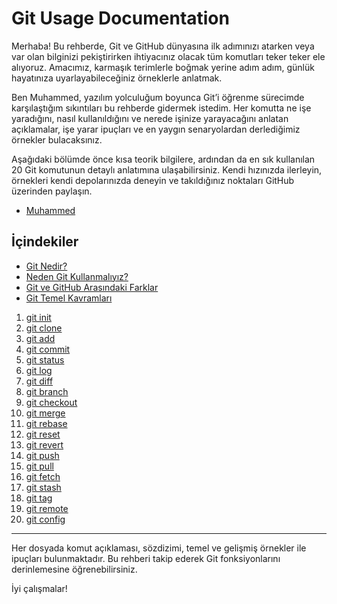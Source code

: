 # Git Usage Documentation

Merhaba! Bu rehberde, Git ve GitHub dünyasına ilk adımınızı atarken veya var olan bilginizi pekiştirirken ihtiyacınız olacak tüm komutları teker teker ele alıyoruz. Amacımız, karmaşık terimlerle boğmak yerine adım adım, günlük hayatınıza uyarlayabileceğiniz örneklerle anlatmak.

Ben Muhammed, yazılım yolculuğum boyunca Git’i öğrenme sürecimde karşılaştığım sıkıntıları bu rehberde gidermek istedim. Her komutta ne işe yaradığını, nasıl kullanıldığını ve nerede işinize yarayacağını anlatan açıklamalar, işe yarar ipuçları ve en yaygın senaryolardan derlediğimiz örnekler bulacaksınız.

Aşağıdaki bölümde önce kısa teorik bilgilere, ardından da en sık kullanılan 20 Git komutunun detaylı anlatımına ulaşabilirsiniz. Kendi hızınızda ilerleyin, örnekleri kendi depolarınızda deneyin ve takıldığınız noktaları GitHub üzerinden paylaşın.

- [Muhammed](https://github.com/muhammedistaken)

## İçindekiler

- [Git Nedir?](./docs/intro.md)
- [Neden Git Kullanmalıyız?](./docs/why-git.md)
- [Git ve GitHub Arasındaki Farklar](./docs/differences.md)
- [Git Temel Kavramları](./docs/concepts.md)

1. [git init](./docs/01-init.md)
2. [git clone](./docs/02-clone.md)
3. [git add](./docs/03-add.md)
4. [git commit](./docs/04-commit.md)
5. [git status](./docs/05-status.md)
6. [git log](./docs/06-log.md)
7. [git diff](./docs/07-diff.md)
8. [git branch](./docs/08-branch.md)
9. [git checkout](./docs/09-checkout.md)
10. [git merge](./docs/10-merge.md)
11. [git rebase](./docs/11-rebase.md)
12. [git reset](./docs/12-reset.md)
13. [git revert](./docs/13-revert.md)
14. [git push](./docs/14-push.md)
15. [git pull](./docs/15-pull.md)
16. [git fetch](./docs/16-fetch.md)
17. [git stash](./docs/17-stash.md)
18. [git tag](./docs/18-tag.md)
19. [git remote](./docs/19-remote.md)
20. [git config](./docs/20-config.md)

---

Her dosyada komut açıklaması, sözdizimi, temel ve gelişmiş örnekler ile ipuçları bulunmaktadır. Bu rehberi takip ederek Git fonksiyonlarını derinlemesine öğrenebilirsiniz.

İyi çalışmalar!